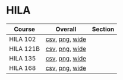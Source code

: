 # HILA

| Course | Overall | Section |
| ------ | ------- | ------- |
| HILA 102 | [csv](https://github.com/UCSD-Historical-Enrollment-Data/2023Spring/blob/main/overall/HILA%20102.csv), [png](https://raw.githubusercontent.com/UCSD-Historical-Enrollment-Data/2023Spring/main/plot_overall/HILA%20102.png), [wide](https://raw.githubusercontent.com/UCSD-Historical-Enrollment-Data/2023Spring/main/plot_overall_wide/HILA%20102.png) |  |
| HILA 121B | [csv](https://github.com/UCSD-Historical-Enrollment-Data/2023Spring/blob/main/overall/HILA%20121B.csv), [png](https://raw.githubusercontent.com/UCSD-Historical-Enrollment-Data/2023Spring/main/plot_overall/HILA%20121B.png), [wide](https://raw.githubusercontent.com/UCSD-Historical-Enrollment-Data/2023Spring/main/plot_overall_wide/HILA%20121B.png) |  |
| HILA 135 | [csv](https://github.com/UCSD-Historical-Enrollment-Data/2023Spring/blob/main/overall/HILA%20135.csv), [png](https://raw.githubusercontent.com/UCSD-Historical-Enrollment-Data/2023Spring/main/plot_overall/HILA%20135.png), [wide](https://raw.githubusercontent.com/UCSD-Historical-Enrollment-Data/2023Spring/main/plot_overall_wide/HILA%20135.png) |  |
| HILA 168 | [csv](https://github.com/UCSD-Historical-Enrollment-Data/2023Spring/blob/main/overall/HILA%20168.csv), [png](https://raw.githubusercontent.com/UCSD-Historical-Enrollment-Data/2023Spring/main/plot_overall/HILA%20168.png), [wide](https://raw.githubusercontent.com/UCSD-Historical-Enrollment-Data/2023Spring/main/plot_overall_wide/HILA%20168.png) |  |
